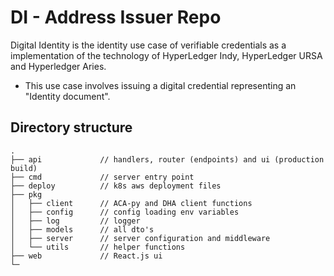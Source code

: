 # DI - Address Issuer Repo

Digital Identity is the identity use case of verifiable credentials as a implementation of the technology of HyperLedger Indy, HyperLedger URSA and Hyperledger Aries.

- This use case involves issuing a digital credential representing an "Identity document".

## Directory structure

```
.
├── api             // handlers, router (endpoints) and ui (production build)
├── cmd             // server entry point
├── deploy          // k8s aws deployment files
├── pkg
│   ├── client      // ACA-py and DHA client functions
│   ├── config      // config loading env variables
│   ├── log         // logger
│   ├── models      // all dto's
│   ├── server      // server configuration and middleware
│   └── utils       // helper functions
├── web             // React.js ui
└─
```
